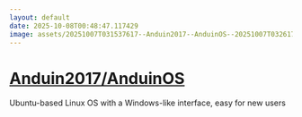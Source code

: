```yaml
---
layout: default
date: 2025-10-08T00:48:47.117429
image: assets/20251007T031537617--Anduin2017--AnduinOS--20251007T032617944--cropped.png
---
```


# [Anduin2017/AnduinOS](https://github.com/Anduin2017/AnduinOS)

Ubuntu-based Linux OS with a Windows-like interface, easy for new users
